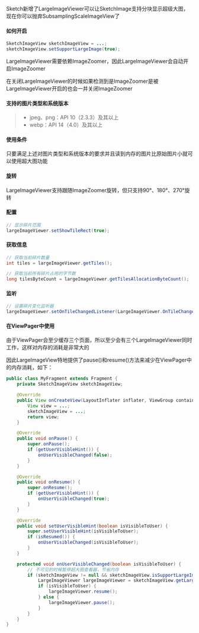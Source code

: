 Sketch新增了LargeImageViewer可以让SketchImage支持分块显示超级大图，现在你可以抛弃SubsamplingScaleImageView了

#### 如何开启

```java
SketchImageView sketchImageView = ...;
sketchImageView.setSupportLargeImage(true);
```

LargeImageViewer需要依赖ImageZoomer，因此LargeImageViewer会自动开启ImageZoomer

在关闭LargeImageViewer的时候如果检测到是ImageZoomer是被LargeImageViewer开启的也会一并关闭ImageZoomer

#### 支持的图片类型和系统版本
>* jpeg、png：API 10（2.3.3）及其以上
>* webp：API 14（4.0）及其以上

#### 使用条件

只要满足上述对图片类型和系统版本的要求并且读到内存的图片比原始图片小就可以使用超大图功能

#### 旋转

LargeImageViewer支持跟随ImageZoomer旋转，但只支持90°、180°、270°旋转

#### 配置

```java
// 显示碎片范围
largeImageViewer.setShowTileRect(true);
```

#### 获取信息

```java
// 获取当前碎片数量
int tiles = largeImageViewer.getTiles();

// 获取当前所有碎片占用的字节数
long tilesByteCount = largeImageViewer.getTilesAllocationByteCount();
```

#### 监听

```java
// 设置碎片变化监听器
largeImageViewer.setOnTileChangedListener(LargeImageViewer.OnTileChangedListener)
```

#### 在ViewPager中使用
由于ViewPager会至少缓存三个页面，所以至少会有三个LargeImageViewer同时工作，这样对内存的消耗是非常大的

因此LargeImageView特地提供了pause()和resume()方法来减少在ViewPager中的内存消耗，如下：

```java
public class MyFragment extends Fragment {
    private SketchImageView sketchImageView;

    @Override
    public View onCreateView(LayoutInflater inflater, ViewGroup container, Bundle savedInstanceState) {
        View view = ...;
        sketchImageView = ...;
        return view;
    }

    @Override
    public void onPause() {
        super.onPause();
        if (getUserVisibleHint()) {
            onUserVisibleChanged(false);
        }
    }

    @Override
    public void onResume() {
        super.onResume();
        if (getUserVisibleHint()) {
            onUserVisibleChanged(true);
        }
    }

    @Override
    public void setUserVisibleHint(boolean isVisibleToUser) {
        super.setUserVisibleHint(isVisibleToUser);
        if (isResumed()) {
            onUserVisibleChanged(isVisibleToUser);
        }
    }

    protected void onUserVisibleChanged(boolean isVisibleToUser) {
        // 不可见的时候暂停超大图查看器，节省内存
        if (sketchImageView != null && sketchImageView.isSupportLargeImage()) {
            LargeImageViewer largeImageViewer = sketchImageView.getLargeImageViewer();
            if (isVisibleToUser) {
                largeImageViewer.resume();
            } else {
                largeImageViewer.pause();
            }
        }
    }
}
```

